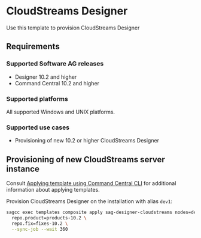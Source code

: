# CloudStreams Designer

Use this template to provision CloudStreams Designer

## Requirements

### Supported Software AG releases

* Designer 10.2 and higher
* Command Central 10.2 and higher

### Supported platforms

All supported Windows and UNIX platforms.

### Supported use cases

* Provisioning of new 10.2 or higher CloudStreams Designer

## Provisioning of new CloudStreams server instance

Consult [Applying template using Command Central CLI](https://github.com/SoftwareAG/sagdevops-templates/wiki/Using-default-templates#applying-template-using-command-central-cli) for additional information about applying templates.

Provision CloudStreams Designer on the installation with alias `dev1`:

```bash
sagcc exec templates composite apply sag-designer-cloudstreams nodes=dev1 \
  repo.product=products-10.2 \
  repo.fix=fixes-10.2 \
  --sync-job --wait 360
```
